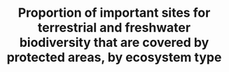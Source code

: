 ---
data_non_statistical: true
goal_meta_link: http://unstats.un.org/sdgs/files/metadata-compilation/Metadata-Goal-15.pdf
goal_meta_link_page: 4
graph: null
graph_status_notes: unk
graph_title: Proportion of important sites for terrestrial and freshwater biodiversity
  that are covered by protected areas, by ecosystem type
graph_type: null
graph_type_description: EPA does not have data
has_metadata: false
indicator: 15.1.2
indicator_name: Proportion of important sites for terrestrial and freshwater biodiversity
  that are covered by protected areas, by ecosystem type
indicator_variable: null
layout: indicator
permalink: /15-1-2/
published: true
reporting_status: notstarted
sdg_goal: 15
source_notes: null
source_title: null
target: By 2020, ensure the conservation, restoration and sustainable use of terrestrial
  and inland freshwater ecosystems and their services, in particular forests, wetlands,
  mountains and drylands, in line with obligations under international agreements.
target_id: '15.1'
title: Proportion of important sites for terrestrial and freshwater biodiversity that
  are covered by protected areas, by ecosystem type
un_custodial_agency: 'UNEP-WCMC, UNEP (Partnering Agencies: Ramsar)'
un_designated_tier: '1'
variable_description: null
variable_notes: null
---